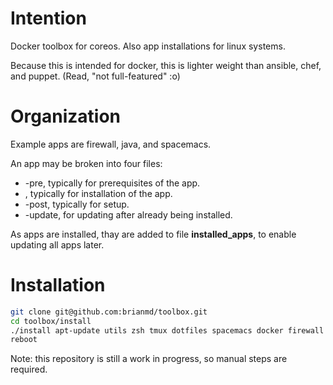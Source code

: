 # Intention

Docker toolbox for coreos. Also app installations for linux systems.

Because this is intended for docker, this is lighter weight than ansible,
chef, and puppet. (Read, "not full-featured" :o)

# Organization

Example apps are firewall, java, and spacemacs.

An app may be broken into four files:
* <appname>-pre, typically for prerequisites of the app.
* <appname>, typically for installation of the app.
* <appname>-post, typically for setup.
* <appname>-update, for updating after already being installed.

As apps are installed, thay are added to file **installed_apps**,
to enable updating all apps later.

# Installation

```sh
git clone git@github.com:brianmd/toolbox.git
cd toolbox/install
./install apt-update utils zsh tmux dotfiles spacemacs docker firewall
reboot
```

Note: this repository is still a work in progress, so manual steps are required.

